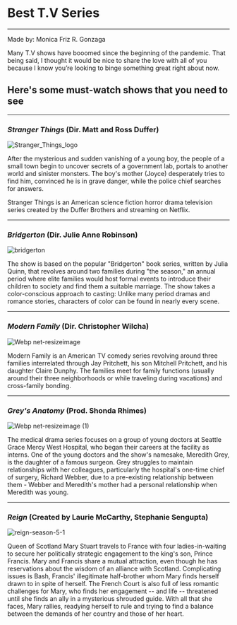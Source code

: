 # Best T.V Series 
---
Made by: Monica Friz R. Gonzaga

Many T.V shows have booomed since the beginning of the pandemic. That being said, I thought it would be nice to share the love with all of you because I know you’re looking to binge something great right about now. 

## Here's some must-watch shows that you need to see
---

### *Stranger Things* (Dir. Matt and Ross Duffer)
![Stranger_Things_logo](https://user-images.githubusercontent.com/102715141/161916747-6391d22e-cb30-4884-a77d-c9f37348a869.png)
 
After the mysterious and sudden vanishing of a young boy, the people of a small town begin to uncover secrets of a government lab, portals to another world and sinister monsters. The boy's mother (Joyce) desperately tries to find him, convinced he is in grave danger, while the police chief searches for answers. 

Stranger Things is an American science fiction horror drama television series created by the Duffer Brothers and streaming on Netflix.

---

 ### *Bridgerton* (Dir. Julie Anne Robinson)
 ![bridgerton](https://user-images.githubusercontent.com/102715141/161924965-55146b7a-e1fc-4200-b1fb-25bcbe9c9160.jpeg)

The show is based on the popular "Bridgerton" book series, written by Julia Quinn, that revolves around two families during "the season," an annual period where elite families would host formal events to introduce their children to society and find them a suitable marriage. The show takes a color-conscious approach to casting: Unlike many period dramas and romance stories, characters of color can be found in nearly every scene.

---

 ### *Modern Family* (Dir. Christopher Wilcha)
 ![Webp net-resizeimage](https://user-images.githubusercontent.com/102715141/161930904-e3e6c531-1989-4e67-9736-6f9a5ed4dfbb.jpg)

Modern Family is an American TV comedy series revolving around three families interrelated through Jay Pritchett, his son Mitchell Pritchett, and his daughter Claire Dunphy. The families meet for family functions (usually around their three neighborhoods or while traveling during vacations) and cross-family bonding.

---

### *Grey's Anatomy* (Prod. Shonda Rhimes)
![Webp net-resizeimage (1)](https://user-images.githubusercontent.com/102715141/161933596-2298eb34-e11b-4e10-803e-610d6d7771dd.jpg)

The medical drama series focuses on a group of young doctors at Seattle Grace Mercy West Hospital, who began their careers at the facility as interns. One of the young doctors and the show's namesake, Meredith Grey, is the daughter of a famous surgeon. Grey struggles to maintain relationships with her colleagues, particularly the hospital's one-time chief of surgery, Richard Webber, due to a pre-existing relationship between them - Webber and Meredith's mother had a personal relationship when Meredith was young.

---

### *Reign* (Created by Laurie McCarthy, Stephanie Sengupta)
![reign-season-5-1](https://user-images.githubusercontent.com/102715141/161935970-930c9761-d5ad-4a23-952f-96a7e0e3cc55.jpeg)

Queen of Scotland Mary Stuart travels to France with four ladies-in-waiting to secure her politically strategic engagement to the king's son, Prince Francis. Mary and Francis share a mutual attraction, even though he has reservations about the wisdom of an alliance with Scotland. Complicating issues is Bash, Francis' illegitimate half-brother whom Mary finds herself drawn to in spite of herself. The French Court is also full of less romantic challenges for Mary, who finds her engagement -- and life -- threatened until she finds an ally in a mysterious shrouded guide. With all that she faces, Mary rallies, readying herself to rule and trying to find a balance between the demands of her country and those of her heart.
